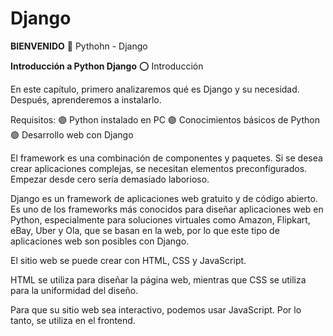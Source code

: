 # Django
**BIENVENIDO**
🐍 Pythohn - Django

**Introducción a Python Django**
⭕ Introducción

En este capítulo, primero analizaremos qué es Django y su necesidad. Después, aprenderemos a instalarlo.

Requisitos:
🟣 Python instalado en PC
🟣 Conocimientos básicos de Python
🟣 Desarrollo web con Django

El framework es una combinación de componentes y paquetes. Si se desea crear aplicaciones complejas, se necesitan elementos preconfigurados. Empezar desde cero sería demasiado laborioso.

Django es un framework de aplicaciones web gratuito y de código abierto. Es uno de los frameworks más conocidos para diseñar aplicaciones web en Python, especialmente para soluciones virtuales como Amazon, Flipkart, eBay, Uber y Ola, que se basan en la web, por lo que este tipo de aplicaciones web son posibles con Django.

El sitio web se puede crear con HTML, CSS y JavaScript.

HTML se utiliza para diseñar la página web, mientras que CSS se utiliza para la uniformidad del diseño.

Para que su sitio web sea interactivo, podemos usar JavaScript. Por lo tanto, se utiliza en el frontend.
